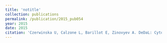 ```yaml
---
title: 'notitle'
collection: publications
permalink: /publication/2015_pub054
year: 2015
date: 2015
citation: 'Czerwinska U, Calzone L, Barillot E, Zinovyev A. DeDaL: Cytoscape 3 app for producing and morphing data-driven and structure-driven network layouts. 2015. <i>BMC Syst Biol.</i> 14;9:46.'
---
```


